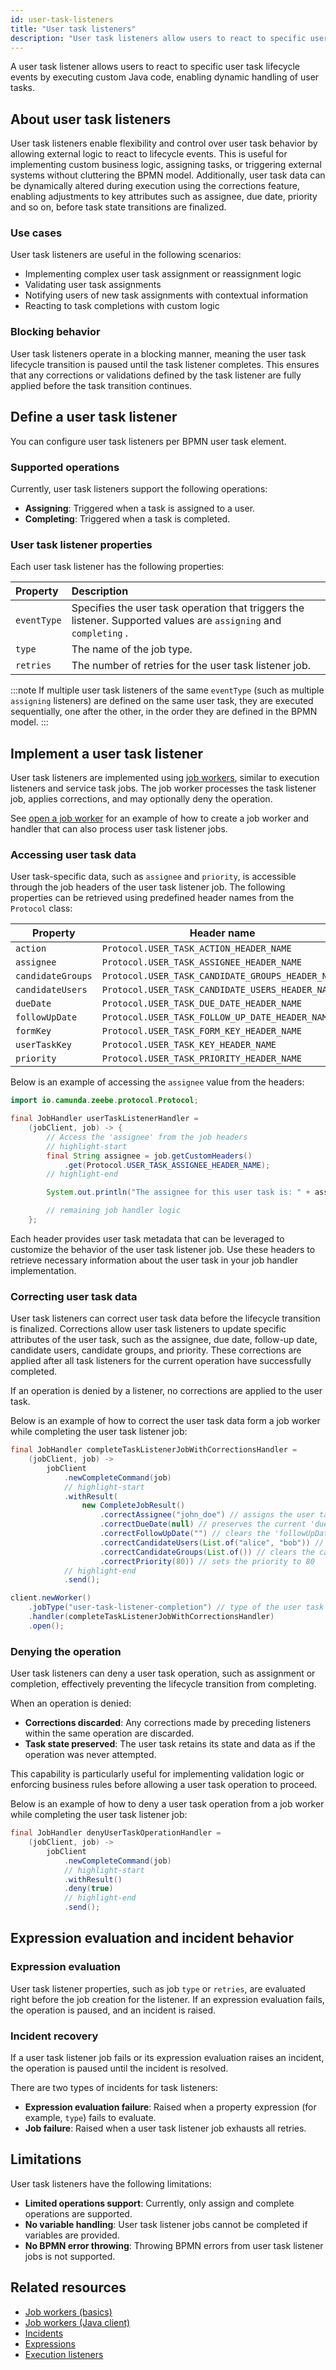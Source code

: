 ```yaml
---
id: user-task-listeners
title: "User task listeners"
description: "User task listeners allow users to react to specific user task lifecycle events by executing custom Java code, enabling dynamic handling of user tasks."
---
```


A user task listener allows users to react to specific user task lifecycle events by executing custom Java code, enabling dynamic handling of user tasks.

## About user task listeners

User task listeners enable flexibility and control over user task behavior by allowing external logic to react to lifecycle events. This is useful for implementing custom business logic, assigning tasks, or triggering external systems without cluttering the BPMN model. Additionally, user task data can be dynamically altered during execution using the corrections feature, enabling adjustments to key attributes such as assignee, due date, priority and so on, before task state transitions are finalized.

### Use cases

User task listeners are useful in the following scenarios:

- Implementing complex user task assignment or reassignment logic
- Validating user task assignments
- Notifying users of new task assignments with contextual information
- Reacting to task completions with custom logic

### Blocking behavior

User task listeners operate in a blocking manner, meaning the user task lifecycle transition is paused until the task listener completes. This ensures that any corrections or validations defined by the task listener are fully applied before the task transition continues.

## Define a user task listener

You can configure user task listeners per BPMN user task element.

### Supported operations

Currently, user task listeners support the following operations:

- **Assigning**: Triggered when a task is assigned to a user.
- **Completing**: Triggered when a task is completed.

### User task listener properties

Each user task listener has the following properties:

| Property    | Description                                                                                                       |
| :---------- | :---------------------------------------------------------------------------------------------------------------- |
| `eventType` | Specifies the user task operation that triggers the listener. Supported values are `assigning` and `completing` . |
| `type`      | The name of the job type.                                                                                         |
| `retries`   | The number of retries for the user task listener job.                                                             |

:::note
If multiple user task listeners of the same `eventType` (such as multiple `assigning` listeners) are defined on the same user task, they are executed sequentially, one after the other, in the order they are defined in the BPMN model.
:::

## Implement a user task listener

User task listeners are implemented using [job workers](/components/concepts/job-workers.md), similar to execution listeners and service task jobs. The job worker processes the task listener job, applies corrections, and may optionally deny the operation.

See [open a job worker](/apis-tools/java-client-examples/job-worker-open.md) for an example of how to create a job worker and handler that can also process user task listener jobs.

### Accessing user task data

User task-specific data, such as `assignee` and `priority`, is accessible through the job headers of the user task listener job. The following properties can be retrieved using predefined header names from the `Protocol` class:

| Property          | Header name                                       |
| ----------------- | ------------------------------------------------- |
| `action`          | `Protocol.USER_TASK_ACTION_HEADER_NAME`           |
| `assignee`        | `Protocol.USER_TASK_ASSIGNEE_HEADER_NAME`         |
| `candidateGroups` | `Protocol.USER_TASK_CANDIDATE_GROUPS_HEADER_NAME` |
| `candidateUsers`  | `Protocol.USER_TASK_CANDIDATE_USERS_HEADER_NAME`  |
| `dueDate`         | `Protocol.USER_TASK_DUE_DATE_HEADER_NAME`         |
| `followUpDate`    | `Protocol.USER_TASK_FOLLOW_UP_DATE_HEADER_NAME`   |
| `formKey`         | `Protocol.USER_TASK_FORM_KEY_HEADER_NAME`         |
| `userTaskKey`     | `Protocol.USER_TASK_KEY_HEADER_NAME`              |
| `priority`        | `Protocol.USER_TASK_PRIORITY_HEADER_NAME`         |

Below is an example of accessing the `assignee` value from the headers:

```java
import io.camunda.zeebe.protocol.Protocol;

final JobHandler userTaskListenerHandler =
    (jobClient, job) -> {
        // Access the 'assignee' from the job headers
        // highlight-start
        final String assignee = job.getCustomHeaders()
            .get(Protocol.USER_TASK_ASSIGNEE_HEADER_NAME);
        // highlight-end

        System.out.println("The assignee for this user task is: " + assignee);

        // remaining job handler logic
    };
```

Each header provides user task metadata that can be leveraged to customize the behavior of the user task listener job. Use these headers to retrieve necessary information about the user task in your job handler implementation.

### Correcting user task data

User task listeners can correct user task data before the lifecycle transition is finalized. Corrections allow user task listeners to update specific attributes of the user task, such as the assignee, due date, follow-up date, candidate users, candidate groups, and priority. These corrections are applied after all task listeners for the current operation have successfully completed.

If an operation is denied by a listener, no corrections are applied to the user task.

Below is an example of how to correct the user task data form a job worker while completing the user task listener job:

```java
final JobHandler completeTaskListenerJobWithCorrectionsHandler =
    (jobClient, job) ->
        jobClient
            .newCompleteCommand(job)
            // highlight-start
            .withResult(
                new CompleteJobResult()
                    .correctAssignee("john_doe") // assigns the user task to 'john_doe'
                    .correctDueDate(null) // preserves the current 'dueDate' of the user task
                    .correctFollowUpDate("") // clears the 'followUpDate'
                    .correctCandidateUsers(List.of("alice", "bob")) // sets candidate users
                    .correctCandidateGroups(List.of()) // clears the candidate groups
                    .correctPriority(80)) // sets the priority to 80
            // highlight-end
            .send();

client.newWorker()
    .jobType("user-task-listener-completion") // type of the user task listener job
    .handler(completeTaskListenerJobWithCorrectionsHandler)
    .open();
```

### Denying the operation

User task listeners can deny a user task operation, such as assignment or completion, effectively preventing the lifecycle transition from completing.

When an operation is denied:

- **Corrections discarded**: Any corrections made by preceding listeners within the same operation are discarded.
- **Task state preserved**: The user task retains its state and data as if the operation was never attempted.

This capability is particularly useful for implementing validation logic or enforcing business rules before allowing a user task operation to proceed.

Below is an example of how to deny a user task operation from a job worker while completing the user task listener job:

```java
final JobHandler denyUserTaskOperationHandler =
    (jobClient, job) ->
        jobClient
            .newCompleteCommand(job)
            // highlight-start
            .withResult()
            .deny(true)
            // highlight-end
            .send();
```

## Expression evaluation and incident behavior

### Expression evaluation

User task listener properties, such as job `type` or `retries`, are evaluated right before the job creation for the listener. If an expression evaluation fails, the operation is paused, and an incident is raised.

### Incident recovery

If a user task listener job fails or its expression evaluation raises an incident, the operation is paused until the incident is resolved.

There are two types of incidents for task listeners:

- **Expression evaluation failure**: Raised when a property expression (for example, `type`) fails to evaluate.
- **Job failure**: Raised when a user task listener job exhausts all retries.

## Limitations

User task listeners have the following limitations:

- **Limited operations support**: Currently, only assign and complete operations are supported.
- **No variable handling**: User task listener jobs cannot be completed if variables are provided.
- **No BPMN error throwing**: Throwing BPMN errors from user task listener jobs is not supported.

## Related resources

- [Job workers (basics)](/components/concepts/job-workers.md)
- [Job workers (Java client)](/apis-tools/java-client/job-worker.md)
- [Incidents](/components/concepts/incidents.md)
- [Expressions](/components/concepts/expressions.md)
- [Execution listeners](/components/concepts/execution-listeners.md)
